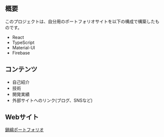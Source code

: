 ## 概要

このプロジェクトは、自分用のポートフォリオサイトを以下の構成で構築したものです。  
- React
- TypeScript
- Material-UI
- Firebase

## コンテンツ

- 自己紹介
- 技術
- 開発実績
- 外部サイトへのリンク(ブログ、SNSなど)

## Webサイト
[鍋綿ポートフォリオ](https://portfolio.micknabewata.com/)